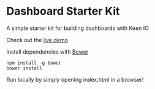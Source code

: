 Dashboard Starter Kit
=====================

A simple starter kit for building dashboards with Keen IO

Check out the [live demo](http://keen-starter-dashboard.brace.io/)

Install dependencies with [Bower](http://bower.io/)

```
npm install -g bower
bower install
```

Run locally by simply opening index.html in a browser!

